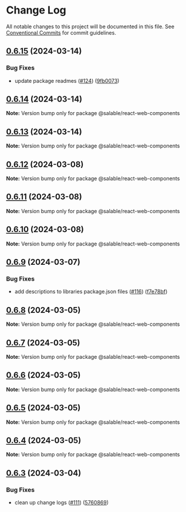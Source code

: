 # Change Log

All notable changes to this project will be documented in this file.
See [Conventional Commits](https://conventionalcommits.org) for commit guidelines.

## [0.6.15](https://github.com/Salable/Salable-Web-Components/compare/v0.6.14...v0.6.15) (2024-03-14)


### Bug Fixes

* update package readmes ([#124](https://github.com/Salable/Salable-Web-Components/issues/124)) ([9fb0073](https://github.com/Salable/Salable-Web-Components/commit/9fb007365755bb0762a89a7a2f688c2db81fa778))





## [0.6.14](https://github.com/Salable/Salable-Web-Components/compare/v0.6.13...v0.6.14) (2024-03-14)

**Note:** Version bump only for package @salable/react-web-components





## [0.6.13](https://github.com/Salable/Salable-Web-Components/compare/v0.6.12...v0.6.13) (2024-03-14)

**Note:** Version bump only for package @salable/react-web-components





## [0.6.12](https://github.com/Salable/Salable-Web-Components/compare/v0.6.11...v0.6.12) (2024-03-08)

**Note:** Version bump only for package @salable/react-web-components





## [0.6.11](https://github.com/Salable/Salable-Web-Components/compare/v0.6.10...v0.6.11) (2024-03-08)

**Note:** Version bump only for package @salable/react-web-components





## [0.6.10](https://github.com/Salable/Salable-Web-Components/compare/v0.6.9...v0.6.10) (2024-03-08)

**Note:** Version bump only for package @salable/react-web-components





## [0.6.9](https://github.com/Salable/Salable-Web-Components/compare/v0.6.8...v0.6.9) (2024-03-07)


### Bug Fixes

* add descriptions to libraries package.json files ([#116](https://github.com/Salable/Salable-Web-Components/issues/116)) ([f7e78bf](https://github.com/Salable/Salable-Web-Components/commit/f7e78bf6932996fc56905e0a372ed1cb41561243))





## [0.6.8](https://github.com/Salable/Salable-Web-Components/compare/v0.6.7...v0.6.8) (2024-03-05)

**Note:** Version bump only for package @salable/react-web-components





## [0.6.7](https://github.com/Salable/Salable-Web-Components/compare/v0.6.6...v0.6.7) (2024-03-05)

**Note:** Version bump only for package @salable/react-web-components





## [0.6.6](https://github.com/Salable/Salable-Web-Components/compare/v0.6.5...v0.6.6) (2024-03-05)

**Note:** Version bump only for package @salable/react-web-components





## [0.6.5](https://github.com/Salable/Salable-Web-Components/compare/v0.6.4...v0.6.5) (2024-03-05)

**Note:** Version bump only for package @salable/react-web-components





## [0.6.4](https://github.com/Salable/Salable-Web-Components/compare/v0.6.3...v0.6.4) (2024-03-05)

**Note:** Version bump only for package @salable/react-web-components





## [0.6.3](https://github.com/Salable/Salable-Web-Components/compare/v0.6.2...v0.6.3) (2024-03-04)


### Bug Fixes

* clean up change logs ([#111](https://github.com/Salable/Salable-Web-Components/issues/111)) ([5760869](https://github.com/Salable/Salable-Web-Components/commit/5760869cb6d2e5879a3b346dd8e5b5329d797ff6))
